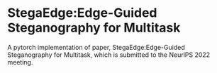 # StegaEdge:Edge-Guided Steganography for Multitask
A pytorch implementation of paper, StegaEdge:Edge-Guided Steganography for Multitask, which is submitted to the NeurlPS 2022 meeting.
